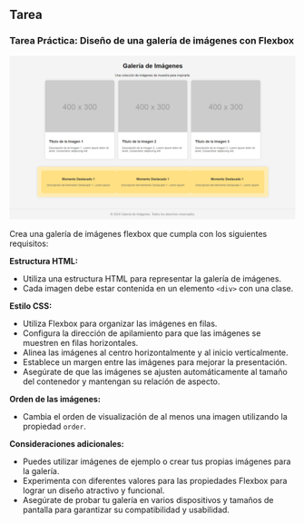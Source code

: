 ## Tarea

### Tarea Práctica: Diseño de una galería de imágenes con Flexbox

![Galería de Imágenes](./resources/tarea.png)

Crea una galería de imágenes flexbox que cumpla con los siguientes requisitos:

**Estructura HTML:**

- Utiliza una estructura HTML para representar la galería de imágenes.
- Cada imagen debe estar contenida en un elemento `<div>` con una clase.

**Estilo CSS:**

- Utiliza Flexbox para organizar las imágenes en filas.
- Configura la dirección de apilamiento para que las imágenes se muestren en filas horizontales.
- Alinea las imágenes al centro horizontalmente y al inicio verticalmente.
- Establece un margen entre las imágenes para mejorar la presentación.
- Asegúrate de que las imágenes se ajusten automáticamente al tamaño del contenedor y mantengan su relación de aspecto.

**Orden de las imágenes:**

- Cambia el orden de visualización de al menos una imagen utilizando la propiedad `order`.

**Consideraciones adicionales:**

- Puedes utilizar imágenes de ejemplo o crear tus propias imágenes para la galería.
- Experimenta con diferentes valores para las propiedades Flexbox para lograr un diseño atractivo y funcional.
- Asegúrate de probar tu galería en varios dispositivos y tamaños de pantalla para garantizar su compatibilidad y usabilidad.
